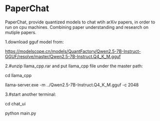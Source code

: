 # PaperChat
PaperChat, provide quantized models to chat wtih arXiv papers, in order to run on cpu machines. Combining paper understanding and research on mutiple papers.


1.download gguf model from: 

https://modelscope.cn/models/QuantFactory/Qwen2.5-7B-Instruct-GGUF/resolve/master/Qwen2.5-7B-Instruct.Q4_K_M.gguf


2.#unzip llama_cpp.rar and put llama_cpp file under the master path:

cd llama_cpp

llama-server.exe -m ../Qwen2.5-7B-Instruct.Q4_K_M.gguf -c 2048



3.#start another terminal:

cd chat_ui

python main.py
